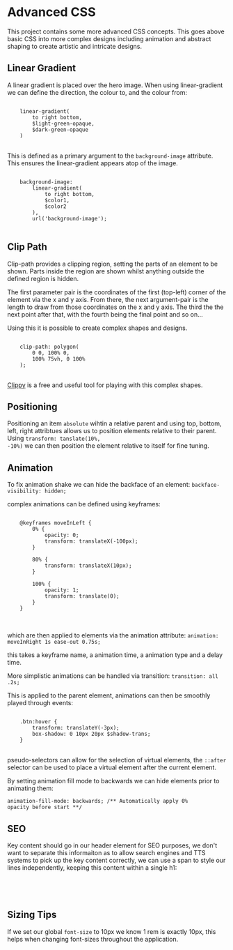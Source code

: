 # Advanced CSS

This project contains some more advanced CSS concepts. 
This goes above basic CSS into more complex designs
including animation and abstract shaping to create
artistic and intricate designs. 

## Linear Gradient

A linear gradient is placed over the hero image. When using linear-gradient
we can define the direction, the colour to, and the colour from:

<pre>
<code>
    linear-gradient(
        to right bottom, 
        $light-green-opaque, 
        $dark-green-opaque
    )
</code>
</pre>

This is defined as a primary argument to the <code>background-image</code> attribute. 
This ensures the linear-gradient appears atop of the image.

<pre>
<code>
    background-image: 
        linear-gradient(
            to right bottom, 
            $color1, 
            $color2
        ), 
        url('background-image');
</code>
</pre>

## Clip Path

Clip-path provides a clipping region, setting the parts of an element
to be shown. Parts inside the region are shown whilst anything outside
the defined region is hidden.

The first parameter pair is the coordinates of the first (top-left) corner of the element
via the x and y axis. From there, the next argument-pair is the length to draw from those
coordinates on the x and y axis. The third the the next point after that, with the fourth 
being the final point and so on...

Using this it is possible to create complex shapes and designs.

<pre>
<code>
    clip-path: polygon(
        0 0, 100% 0, 
        100% 75vh, 0 100%
    );
</code>
</pre>

 [Clippy](https://bennettfeely.com/clippy/) is a free and useful tool for playing with this complex shapes.

 ## Positioning

 Positioning an item <code>absolute</code> wihtin a relative parent and using top, bottom, left, right attribtues allows us to position elements relative to their parent. Using <code>transform: tanslate(10%, -10%)</code> we can then position the element relative to itself for fine tuning. 

 ## Animation

 To fix animation shake we can hide the backface of an element: <code>backface-visibility: hidden;</code>

 complex animations can be defined using keyframes:

 <pre>
<code>
    @keyframes moveInLeft {
        0% {
            opacity: 0;
            transform: translateX(-100px);
        }

        80% {
            transform: translateX(10px);
        }
        
        100% {
            opacity: 1;
            transform: translate(0);
        }
    }
</code>
 </pre>

 which are then applied to elements via the animation attribute: <code>animation: moveInRight 1s ease-out 0.75s;</code>

 this takes a keyframe name, a animation time, a animation type and a delay time.

 More simplistic animations can be handled via transition: <code>transition: all .2s;</code>

 This is applied to the parent element, animations can then be smoothly played through events:

<pre>
<code>
    .btn:hover {
        transform: translateY(-3px);
        box-shadow: 0 10px 20px $shadow-trans;
    }
</code>
</pre>


pseudo-selectors can allow for the selection of virtual elements, the <code>::after</code> selector can
be used to place a virtual element after the current element. 

By setting animation fill mode to backwards we can hide elements prior to animating them:

<code>animation-fill-mode: backwards; /** Automatically apply 0% opacity before start **/</code>

## SEO 

Key content should go in our header element for SEO purposes, we don't want to separate this informaiton
as to allow search engines and TTS systems to pick up the key content correctly, we can use a span to style 
our lines independently, keeping this content within a single h1:

<pre>
<code>
                <!-- <h1 class="heading-primary">
                    <span class="heading-primary-main">Outdoors</span>
                    <span class="heading-primary-sub">is where life happens</span>
                </h1> -->
</code>
</pre>

## Sizing Tips

If we set our global <code>font-size</code> to 10px we know 1 rem is exactly 10px, this helps when changing font-sizes throughout the application.